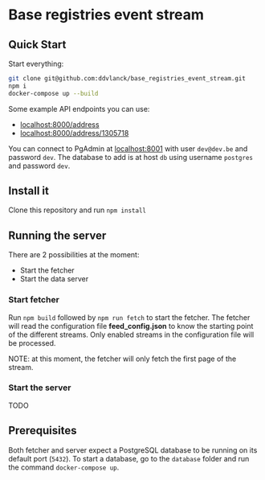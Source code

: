 # Base registries event stream

## Quick Start

Start everything:

```bash
git clone git@github.com:ddvlanck/base_registries_event_stream.git
npm i
docker-compose up --build
```

Some example API endpoints you can use:

* [localhost:8000/address](http://localhost:8000/address)
* [localhost:8000/address/1305718](http://localhost:8000/address/1305718)

You can connect to PgAdmin at [localhost:8001](http://localhost:8001) with user `dev@dev.be` and password `dev`. The database to add is at host `db` using username `postgres` and password `dev`.

## Install it

Clone this repository and run `npm install`

## Running the server

There are 2 possibilities at the moment:

* Start the fetcher
* Start the data server

### Start fetcher

Run `npm build` followed by `npm run fetch` to start the fetcher. The fetcher will read the configuration file **feed_config.json** to know the starting point of the different streams. Only enabled streams in the configuration file will be processed.

NOTE: at this moment, the fetcher will only fetch the first page of the stream.

### Start the server

TODO

## Prerequisites

Both fetcher and server expect a PostgreSQL database to be running on its default port (`5432`). To start a database, go to the `database` folder and run the command `docker-compose up`.
